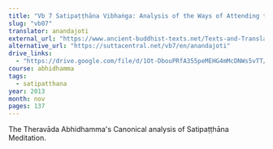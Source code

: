 ```yaml
---
title: "Vb 7 Satipaṭṭhāna Vibhaṅga: Analysis of the Ways of Attending to Mindfulness"
slug: "vb07"
translator: anandajoti
external_url: "https://www.ancient-buddhist-texts.net/Texts-and-Translations/Satipatthanavibhanga/"
alternative_url: "https://suttacentral.net/vb7/en/anandajoti"
drive_links:
  - "https://drive.google.com/file/d/1Ot-DbouPRfA355peMEHG4mMcDNWs5vTT/view?usp=sharing"
course: abhidhamma
tags:
  - satipatthana
year: 2013
month: nov
pages: 137
---
```


The Theravāda Abhidhamma's Canonical analysis of Satipaṭṭhāna Meditation.
